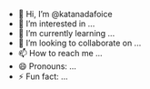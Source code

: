 - 👋 Hi, I’m @katanadafoice
- 👀 I’m interested in ...
- 🌱 I’m currently learning ...
- 💞️ I’m looking to collaborate on ...
- 📫 How to reach me ...
- 😄 Pronouns: ...
- ⚡ Fun fact: ...

<!---
katanadafoice/katanadafoice is a ✨ special ✨ repository because its `README.md` (this file) appears on your GitHub profile.
You can click the Preview link to take a look at your changes.
--->
